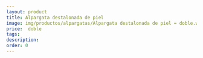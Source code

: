 ```yaml
---
layout: product
title: Alpargata destalonada de piel 
image: img/productos/alpargatas/Alpargata destalonada de piel = doble.webp
price:  doble
tags: 
description: 
order: 0
---
```

